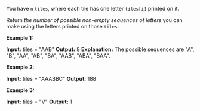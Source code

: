 You have  `n` `tiles`, where each tile has one letter  `tiles[i]`  printed on it.

Return  _the number of possible non-empty sequences of letters_  you can make using the letters printed on those  `tiles`.

**Example 1:**

**Input:** tiles = "AAB"
**Output:** 8
**Explanation:** The possible sequences are "A", "B", "AA", "AB", "BA", "AAB", "ABA", "BAA".

**Example 2:**

**Input:** tiles = "AAABBC"
**Output:** 188

**Example 3:**

**Input:** tiles = "V"
**Output:** 1
